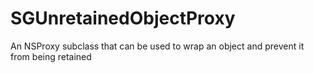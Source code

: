 SGUnretainedObjectProxy
=======================

An NSProxy subclass that can be used to wrap an object and prevent it from being retained
